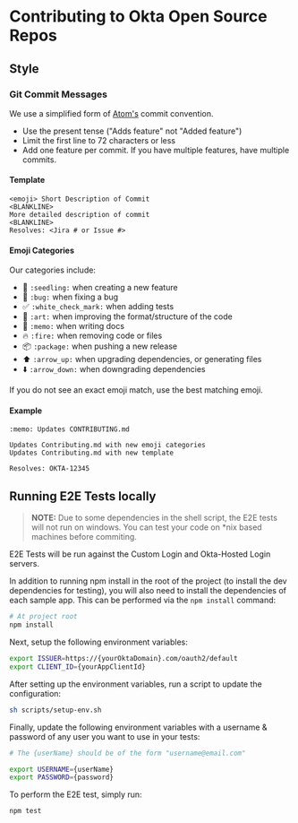 # Contributing to Okta Open Source Repos

## Style

### Git Commit Messages

We use a simplified form of [Atom's](https://github.com/atom/atom/blob/master/CONTRIBUTING.md#git-commit-messages) commit convention.

  * Use the present tense ("Adds feature" not "Added feature")
  * Limit the first line to 72 characters or less
  * Add one feature per commit. If you have multiple features, have multiple commits.

#### Template

    <emoji> Short Description of Commit
    <BLANKLINE>
    More detailed description of commit
    <BLANKLINE>
    Resolves: <Jira # or Issue #>

#### Emoji Categories
Our categories include:
  * :seedling: `:seedling:` when creating a new feature
  * :bug: `:bug:` when fixing a bug
  * :white_check_mark: `:white_check_mark:` when adding tests
  * :art: `:art:` when improving the format/structure of the code
  * :memo: `:memo:` when writing docs
  * :fire: `:fire:` when removing code or files
  * :package: `:package:` when pushing a new release
  * :arrow_up: `:arrow_up:` when upgrading dependencies, or generating files
  * :arrow_down: `:arrow_down:` when downgrading dependencies

If you do not see an exact emoji match, use the best matching emoji.

#### Example
    :memo: Updates CONTRIBUTING.md

    Updates Contributing.md with new emoji categories
    Updates Contributing.md with new template

    Resolves: OKTA-12345

## Running E2E Tests locally

> **NOTE:** Due to some dependencies in the shell script, the E2E tests will not run on windows. You can test your code on *nix based machines before commiting.

E2E Tests will be run against the Custom Login and Okta-Hosted Login servers.

In addition to running npm install in the root of the project (to install the dev dependencies for testing), you will also need to install the dependencies of each sample app. This can be performed via the `npm install` command:

```bash
# At project root
npm install
```

Next, setup the following environment variables:

```bash
export ISSUER=https://{yourOktaDomain}.com/oauth2/default
export CLIENT_ID={yourAppClientId}
```
After setting up the environment variables, run a script to update the configuration:

```bash
sh scripts/setup-env.sh
```

Finally, update the following environment variables with a username & password of any user you want to use in your tests:

```bash
# The {userName} should be of the form "username@email.com"

export USERNAME={userName}
export PASSWORD={password}
```

To perform the E2E test, simply run:

```bash
npm test
```
